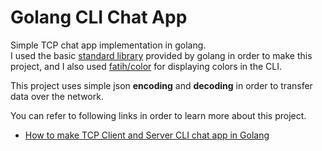 # Golang CLI Chat App

Simple TCP chat app implementation in golang.<br/>
I used the basic [standard library](https://pkg.go.dev/std) provided by golang in order to make this project, and I also used [fatih/color](https://github.com/fatih/color) for displaying colors in the CLI.

This project uses simple json **encoding** and **decoding** in order to transfer data over the network.

You can refer to following links in order to learn more about this project.

- [How to make TCP Client and Server CLI chat app in Golang](https://axewbotx.is-a.dev/posts/golang-tcp-client-server-cli-chat/)
